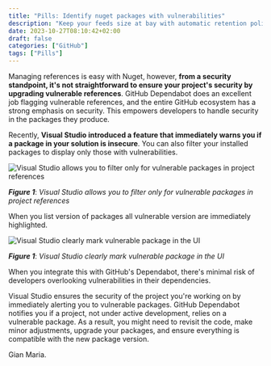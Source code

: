 ```yaml
---
title: "Pills: Identify nuget packages with vulnerabilities"
description: "Keep your feeds size at bay with automatic retention policy in Azure DevOps."
date: 2023-10-27T08:10:42+02:00
draft: false
categories: ["GitHub"]
tags: ["Pills"]
---
```


Managing references is easy with Nuget, however, **from a security standpoint, it's not straightforward to ensure your project's security by upgrading vulnerable references**. GitHub Dependabot does an excellent job flagging vulnerable references, and the entire GitHub ecosystem has a strong emphasis on security. This empowers developers to handle security in the packages they produce.

Recently, **Visual Studio introduced a feature that immediately warns you if a package in your solution is insecure**. You can also filter your installed packages to display only those with vulnerabilities.

![Visual Studio allows you to filter only for vulnerable packages in project references](../images/vulnerability-detection.png)

***Figure 1***: *Visual Studio allows you to filter only for vulnerable packages in project references*

When you list version of packages all vulnerable version are immediately highlighted.

![Visual Studio clearly mark vulnerable package in the UI](../images/vulnerability-listed.png)

***Figure 1***: *Visual Studio clearly mark vulnerable package in the UI*

When you integrate this with GitHub's Dependabot, there's minimal risk of developers overlooking vulnerabilities in their dependencies. 

Visual Studio ensures the security of the project you're working on by immediately alerting you to vulnerable packages. GitHub Dependabot notifies you if a project, not under active development, relies on a vulnerable package. As a result, you might need to revisit the code, make minor adjustments, upgrade your packages, and ensure everything is compatible with the new package version.

Gian Maria.